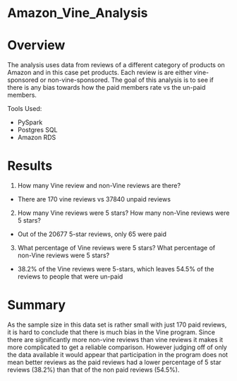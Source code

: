 # Amazon_Vine_Analysis

# Overview

The analysis uses data from reviews of a different category of products on Amazon and in this case pet products. Each review is are either vine-sponsored or non-vine-sponsored. The goal of this analysis is to see if there is any bias towards how the paid members rate vs the un-paid members.

Tools Used:
- PySpark
- Postgres SQL
- Amazon RDS

# Results 

1. How many Vine review and non-Vine reviews are there?
- There are 170 vine reviews vs 37840 unpaid reviews

2. How many Vine reviews were 5 stars? How many non-Vine reviews were 5 stars?
- Out of the 20677 5-star reviews, only 65 were paid

3. What percentage of Vine reviews were 5 stars? What percentage of non-Vine reviews were 5 stars?
- 38.2% of the Vine reviews were 5-stars, which leaves 54.5% of the reviews to people that were un-paid


# Summary 

As the sample size in this data set is rather small with just 170 paid reviews, it is hard to conclude that there is much bias in the Vine program. Since there are significantly more non-vine reviews than vine reviews it makes it more complicated to get a reliable comparison. However judging off of only the data available it would appear that participation in the program does not mean better reviews as the paid reviews had a lower percentage of 5 star reviews (38.2%) than that of the non paid reviews (54.5%). 


